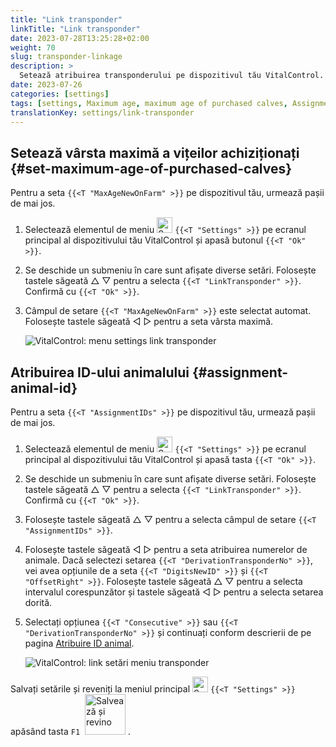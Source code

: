 ```yaml
---
title: "Link transponder"
linkTitle: "Link transponder"
date: 2023-07-28T13:25:28+02:00
weight: 70
slug: transponder-linkage
description: >
  Setează atribuirea transponderului pe dispozitivul tău VitalControl.
date: 2023-07-26
categories: [settings]
tags: [settings, Maximum age, maximum age of purchased calves, Assignment animal ID]
translationKey: settings/link-transponder
---
```

## Setează vârsta maximă a vițeilor achiziționați {#set-maximum-age-of-purchased-calves}
Pentru a seta `{{<T "MaxAgeNewOnFarm" >}}` pe dispozitivul tău, urmează pașii de mai jos.

1. Selectează elementul de meniu <img src="/icons/gear.svg" width="25" align="bottom" alt="Settings" /> `{{<T "Settings" >}}` pe ecranul principal al dispozitivului tău VitalControl și apasă butonul `{{<T "Ok" >}}`.

2. Se deschide un submeniu în care sunt afișate diverse setări. Folosește tastele săgeată △ ▽ pentru a selecta `{{<T "LinkTransponder" >}}`. Confirmă cu `{{<T "Ok" >}}`.

3. Câmpul de setare `{{<T "MaxAgeNewOnFarm" >}}` este selectat automat. Folosește tastele săgeată ◁ ▷ pentru a seta vârsta maximă.

    ![VitalControl: menu settings link transponder](../images/maximumage.png "Purchased calves maximum age")

## Atribuirea ID-ului animalului {#assignment-animal-id}

Pentru a seta `{{<T "AssignmentIDs" >}}` pe dispozitivul tău, urmează pașii de mai jos.

1. Selectează elementul de meniu <img src="/icons/gear.svg" width="25" align="bottom" alt="Settings" /> `{{<T "Settings" >}}` pe ecranul principal al dispozitivului tău VitalControl și apasă tasta `{{<T "Ok" >}}`.

2. Se deschide un submeniu în care sunt afișate diverse setări. Folosește tastele săgeată △ ▽ pentru a selecta `{{<T "LinkTransponder" >}}`. Confirmă cu `{{<T "Ok" >}}`.

3. Folosește tastele săgeată △ ▽ pentru a selecta câmpul de setare `{{<T "AssignmentIDs" >}}`.

4. Folosește tastele săgeată ◁ ▷ pentru a seta atribuirea numerelor de animale. Dacă selectezi setarea `{{<T "DerivationTransponderNo" >}}`, vei avea opțiunile de a seta `{{<T "DigitsNewID" >}}` și `{{<T "OffsetRight" >}}`. Folosește tastele săgeată △ ▽ pentru a selecta intervalul corespunzător și tastele săgeată ◁ ▷ pentru a selecta setarea dorită.

5. Selectați opțiunea `{{<T "Consecutive" >}}` sau `{{<T "DerivationTransponderNo" >}}` și continuați conform descrierii de pe pagina [Atribuire ID animal](../animal-registration/#assignment-animal-id).

    ![VitalControl: link setări meniu transponder](../images/assignmentanimalid.png "Atribuire ID animal")

Salvați setările și reveniți la meniul principal <img src="/icons/gear.svg" width="25" align="bottom" alt="Setări" /> `{{<T "Settings" >}}` apăsând tasta `F1` &nbsp;<img src="/icons/footer/save_exit.svg" width="65" align="bottom" alt="Salvează și revino" />&nbsp;.

